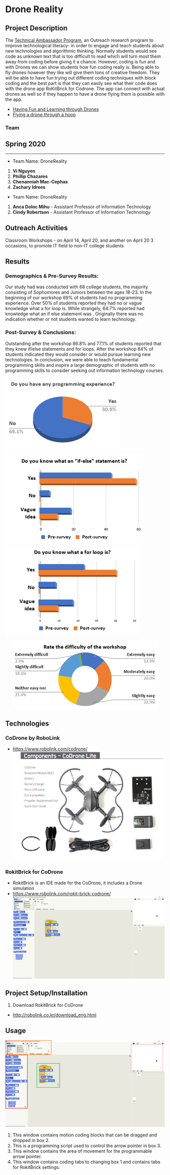 # Drone Reality
## Project Description
The [Technical Ambassador Program](https://www.ggc.edu/academics/schools/school-of-science-and-technology/research-internships-service-learning/technology-ambassador-program/), an Outreach research program to improve technological literacy- in order to engage and teach students about new technologies and algorithmic thinking. Normally students would see code as unknown text that is too difficult to read which will turn most them away from coding before giving it a chance. However, coding is fun and with Drones we can show students how fun coding really is. Being able to fly drones however they like will give them tons of creative freedom. They will be able to have fun trying out different coding techniques with block coding and the best part is that they can easily see what their code does with the drone app RoKitBrick for Codrone. The app can connect with actual drones as well so if they happen to have a drone flying them is possible with the app. 
* [Having Fun and Learning through Drones](https://www.youtube.com/watch?v=VeJIbEyXcyA&feature=youtu.be)
* [Flying a drone through a hoop](https://www.youtube.com/watch?v=11Bljd7Lohs)
### Team

## Spring 2020
***

* Team Name: DroneReality
1.  **Vi Nguyen**
2.  **Phillip Chazares**
3.  **Chenanniah Mac-Cephas**
4.  **Zachary Idrees**
  
  
* Team Name: DroneReality
1. **Anca Doloc Mihu** - Assistant Professor of Information Technology
2. **Cindy Robertson** - Assistant Professor of Information Technology

## Outreach Activities
Classroom Workshops - on April 14, April 20, and another on April 20 3 occasions, to promote IT field to non-IT college students

## Results
### Demographics & Pre-Survey Results: 
Our study had  was conducted with 68 college students, the majority consisting of Sophomores and Juniors between the ages  18-23. In the beginning of our workshop 69% of students had no  programming experience. Over 50% of students reported they had no or vague knowledge what a for loop is. While strangely, 64.7% reported had knowledge what an if else statement was . Originally there was no indication whether or not students wanted to learn technology.
### Post-Survey & Conclusions: 
Outstanding after the  workshop  86.8% and 77.1%  of students reported that they knew  if/else statements and  for loops. After the workshop 84% of students indicated they would consider or would pursue learning new technologies. In conclusion, we were able to teach fundamental programming skills and inspire a large demographic of students with no programming skills to consider seeking out information technology courses.

![experience](Media/experience.png) 
![ifElse](Media/ifElse.png) 
![forLoops](Media/forLoop.png) 
<p align="center">
  <img src="Media/difficulty.png">
</p>


## Technologies
### CoDrone by RoboLink
* https://www.robolink.com/codrone/
![Drone Kit](Media/CoDrone_Full_Kit.PNG)

### RokitBrick for CoDrone
* RokitBrick is an IDE made for the CoDrone, it includes a Drone simulation
* https://www.robolink.com/rokit-brick-codrone/
![Drone Kit](Media/RokitBrick_example.PNG)

## Project Setup/Installation
1. Download RokitBrick for CoDrone
  * http://robolink.co.kr/download_eng.html

## Usage
![Drone Kit](Media/RokitBrick_example_with_HighLights.png)
1. This window contains motion coding blocks that can be dragged and dropped in box 2.
2. This is a programming script used to control the arrow pointer in box 3.
3. This window contains the area of movement for the programmable arrow pointer.
4. This window contains coding tabs to changing box 1 and contains tabs for RokitBrick settings.
